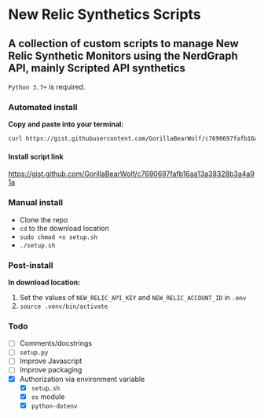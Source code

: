 # New Relic Synthetics Scripts

## A collection of custom scripts to manage New Relic Synthetic Monitors using the NerdGraph API, mainly Scripted API synthetics

`Python 3.7+` is required.

### Automated install

**Copy and paste into your terminal:**

```sh
curl https://gist.githubusercontent.com/GorillaBearWolf/c7690697fafb16aa13a38328b3a4a91a/raw/276089b79d7b15017e1eede6db1cdca3c26f6060/new_relic_scripts_install.sh | sh
```

#### Install script link

<https://gist.github.com/GorillaBearWolf/c7690697fafb16aa13a38328b3a4a91a>

### Manual install

- Clone the repo
- `cd` to the download location
- `sudo chmod +x setup.sh`
- `./setup.sh`

### Post-install

**In download location:**

1. Set the values of `NEW_RELIC_API_KEY` and `NEW_RELIC_ACCOUNT_ID` in `.env`
2. `source .venv/bin/activate`

### Todo

- [ ] Comments/docstrings
- [ ] `setup.py`
- [ ] Improve Javascript
- [ ] Improve packaging
- [x] Authorization via environment variable
  - [x] `setup.sh`
  - [x] `os` module
  - [x] `python-dotenv`
